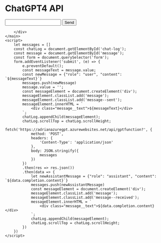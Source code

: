 <!DOCTYPE html>
<html lang="en">
  <head>
    <meta charset="UTF-8">
    <meta name="viewport" content="width=device-width, initial-scale=1.0">
    <meta http-equiv="X-UA-Compatible" content="ie=edge">
    <title>GPT4 Chat API Model</title>
    <link rel="stylesheet" href="./style.css">
    <link rel="icon" href="./favicon.ico" type="image/x-icon">
  </head>
  <body>
    <main>
        <h1>ChatGPT4 API</h1>  
		<form action="">
			<input type="text" name="message" id="message">
			<button type="submit">Send</button>
		</form>
		<div id="chat-log">

		</div>
    </main>
	<script>
		let messages = []
		const chatLog = document.getElementById('chat-log');
		const message = document.getElementById('message');
		const form = document.querySelector('form');
		form.addEventListener('submit', (e) => {
			e.preventDefault();
			const messageText = message.value;
			const newMessage = {"role": "user", "content": `${messageText}`}
			messages.push(newMessage)
			message.value = '';
			const messageElement = document.createElement('div');
			messageElement.classList.add('message');
			messageElement.classList.add('message--sent');
			messageElement.innerHTML = `
				<div class="message__text">${messageText}</div>
			`;
			chatLog.appendChild(messageElement);
			chatLog.scrollTop = chatLog.scrollHeight;
			fetch('https://adrianazuregpt.azurewebsites.net/api/gptfunction?', {
				method: 'POST',
				headers: {
					'Content-Type': 'application/json'
				},
				body: JSON.stringify({
					messages
				})
			})
			.then(res => res.json())
			.then(data => {
				let newAssistantMessage = {"role": "assistant", "content": `${data.completion.content}`}
				messages.push(newAssistantMessage)
				const messageElement = document.createElement('div');
				messageElement.classList.add('message');
				messageElement.classList.add('message--received');
				messageElement.innerHTML = `
					<div class="message__text">${data.completion.content}</div>
				`;
				chatLog.appendChild(messageElement);
				chatLog.scrollTop = chatLog.scrollHeight;
			})
		})
	</script>
  </body>
</html>

